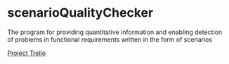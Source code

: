 # scenarioQualityChecker
 The program for providing quantitative information and enabling detection of problems in functional requirements written in the form of scenarios

[Project Trello](https://trello.com/b/CqRI8VDn/scenarioqualitychecker)
